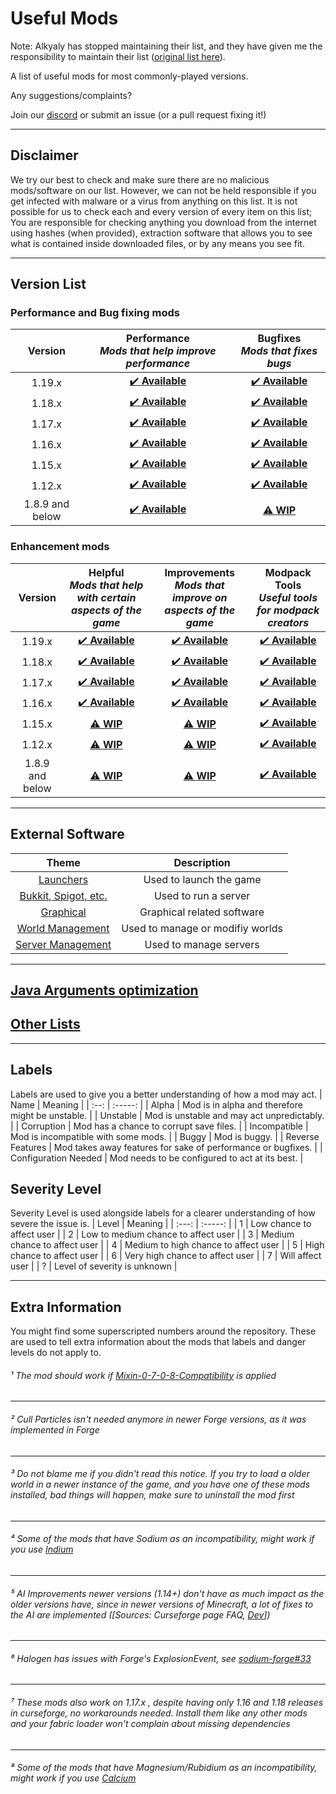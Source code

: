 # Useful Mods

Note: Alkyaly has stopped maintaining their list, and they have given me the responsibility to maintain their list ([original list here](https://gist.github.com/alkyaly/02830c560d15256855bc529e1e232e88)).

A list of useful mods for most commonly-played versions.

Any suggestions/complaints?

Join our [discord](https://discord.gg/8nzHYhVUQS) or submit an issue (or a pull request fixing it!)
___
## Disclaimer
We try our best to check and make sure there are no malicious mods/software on our list. However, we can not be held responsible if you get infected with malware or a virus from anything on this list. It is not possible for us to check each and every version of every item on this list;
You are responsible for checking anything you download from the internet using hashes (when provided), extraction software that allows you to see what is contained inside downloaded files, or by any means you see fit.
___
## Version List
### Performance and Bug fixing mods
| Version | Performance<br><em>Mods that help improve performance</em> | Bugfixes<br><em>Mods that fixes bugs</em> |
| :-: | :-: | :-: |
| 1.19.x | [✔️ **Available**](Performance/Performance119.md) | [✔️ **Available**](BugFixes/BugFixes119.md) |
| 1.18.x | [✔️ **Available**](Performance/Performance118.md) | [✔️ **Available**](BugFixes/BugFixes118.md) |
| 1.17.x | [✔️ **Available**](Performance/Performance117.md) | [✔️ **Available**](BugFixes/BugFixes117.md) |
| 1.16.x | [✔️ **Available**](Performance/Performance116.md) | [✔️ **Available**](BugFixes/BugFixes116.md) |
| 1.15.x | [✔️ **Available**](Performance/Performance115.md) | [✔️ **Available**](BugFixes/BugFixes115.md) |
| 1.12.x | [✔️ **Available**](Performance/Performance112.md) | [✔️ **Available**](BugFixes/BugFixes112.md) |
| 1.8.9 and below | [✔️ **Available**](Performance/PerformanceOld.md) | [⚠️ **WIP**](BugFixes/BugFixesOld.md) |
### Enhancement mods
| Version | Helpful<br><em>Mods that help with certain aspects of the game</em> | Improvements<br><em>Mods that improve on aspects of the game</em> | Modpack Tools<br><em>Useful tools for modpack creators</em> |
| :-: | :-: | :-: | :-: |
| 1.19.x | [✔️ **Available**](Enhancements/Helpful/Helpful119.md) | [✔️ **Available**](Enhancements/Improvements/Improvements119.md) | [✔️ **Available**](modpacktools/modpacktools119.md) |
| 1.18.x | [✔️ **Available**](Enhancements/Helpful/Helpful118.md) | [✔️ **Available**](Enhancements/Improvements/Improvements118.md) | [✔️ **Available**](modpacktools/modpacktools118.md) |
| 1.17.x | [✔️ **Available**](Enhancements/Helpful/Helpful117.md) | [✔️ **Available**](Enhancements/Improvements/Improvementsl117.md) | [✔️ **Available**](modpacktools/modpacktools117.md) |
| 1.16.x | [✔️ **Available**](Enhancements/Helpful/Helpful116.md) | [✔️ **Available**](Enhancements/Improvements/Improvements116.md) | [✔️ **Available**](modpacktools/modpacktools116.md) |
| 1.15.x | [⚠️ **WIP**](Enhancements/Helpful/Helpful115.md) | [⚠️ **WIP**](Enhancements/Improvements/Improvements115.md) | [✔️ **Available**](modpacktools/modpacktools115.md) |
| 1.12.x | [⚠️ **WIP**](Enhancements/Helpful/Helpful112.md) | [⚠️ **WIP**](Enhancements/Improvements/Improvements112.md) | [✔️ **Available**](modpacktools/modpacktools112.md) |
| 1.8.9 and below | [⚠️ **WIP**](Enhancements/Helpful/HelpfulOld.md) | [⚠️ **WIP**](Enhancements/Improvements/ImprovementsOld.md) | [✔️ **Available**](modpacktools/modpacktoolsold.md) |
___
## External Software
| Theme | Description |
| :---: | :---: |
| [Launchers](Software/SoftwareLaunchers.md) | Used to launch the game
| [Bukkit, Spigot, etc.](Software/SoftwareBukkitSpigotETC.md) | Used to run a server
| [Graphical](Software/SoftwareGraphical.md) | Graphical related software
| [World Management](Software/SoftwareWorldManagement.md) | Used to manage or modifiy worlds
| [Server Management](Software/SoftwareServerManagement.md) | Used to manage servers
___
## [Java Arguments optimization](JavaArgumentsOptimization.md)
## [Other Lists](lists.md)
___
## Labels
Labels are used to give you a better understanding of how a mod may act.
| Name | Meaning |
| :--: | :-----: |
| Alpha | Mod is in alpha and therefore might be unstable. |
| Unstable | Mod is unstable and may act unpredictably. |
| Corruption | Mod has a chance to corrupt save files. |
| Incompatible | Mod is incompatible with some mods. |
| Buggy | Mod is buggy. |
| Reverse Features | Mod takes away features for sake of performance or bugfixes. |
| Configuration Needed | Mod needs to be configured to act at its best. |
## Severity Level
Severity Level is used alongside labels for a clearer understanding of how severe the issue is.
| Level | Meaning |
| :---: | :-----: |
| 1 | Low chance to affect user |
| 2 | Low to medium chance to affect user |
| 3 | Medium chance to affect user |
| 4 | Medium to high chance to affect user |
| 5 | High chance to affect user |
| 6 | Very high chance to affect user |
| 7 | Will affect user |
| ? | Level of severity is unknown |
___
## Extra Information
You might find some superscripted numbers around the repository. These are used to tell extra information about the mods that labels and danger levels do not apply to.

###### ¹ The mod should work if [Mixin-0-7-0-8-Compatibility](https://www.curseforge.com/minecraft/mc-mods/mixin-0-7-0-8-compatibility) is applied
___
###### ² Cull Particles isn't needed anymore in newer Forge versions, as it was implemented in Forge
___
###### ³ Do not blame me if you didn't read this notice. *If you try to load a older world in a newer instance of the game, and you have one of these mods installed, bad things will happen*, make sure to uninstall the mod first
___
###### ⁴ Some of the mods that have Sodium as an incompatibility, might work if you use [Indium](https://modrinth.com/mod/indium)
___
###### ⁵ AI Improvements newer versions (1.14+) don't have as much impact as the older versions have, since in newer versions of Minecraft, a lot of fixes to the AI are implemented ([Sources: Curseforge page FAQ, [Dev](https://media.discordapp.net/attachments/254806806516203520/831525756143534150/unknown.png)])
___
###### ⁶ Halogen has issues with Forge's ExplosionEvent, see [sodium-forge#33](https://github.com/spoorn/sodium-forge/issues/33)
___
###### ⁷ These mods also work on 1.17.x , despite having only 1.16 and 1.18 releases in curseforge, no workarounds needed. Install them like any other mods and your fabric loader won't complain about missing dependencies
___
###### ⁸ Some of the mods that have Magnesium/Rubidium as an incompatibility, might work if you use [Calcium](https://www.curseforge.com/minecraft/mc-mods/calcium)
